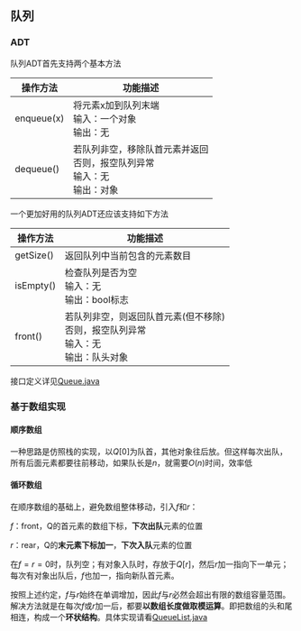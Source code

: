 ## 队列

### ADT

队列ADT首先支持两个基本方法

| 操作方法   | 功能描述                                                     |
| ---------- | ------------------------------------------------------------ |
| enqueue(x) | 将元素x加到队列末端<br>输入：一个对象<br>输出：无            |
| dequeue()  | 若队列非空，移除队首元素并返回<br>否则，报空队列异常<br>输入：无<br>输出：对象 |

一个更加好用的队列ADT还应该支持如下方法

| 操作方法  | 功能描述                                                     |
| --------- | ------------------------------------------------------------ |
| getSize() | 返回队列中当前包含的元素数目                                 |
| isEmpty() | 检查队列是否为空<br>输入：无<br>输出：bool标志               |
| front()   | 若队列非空，则返回队首元素(但不移除)<br>否则，报空队列异常<br>输入：无<br>输出：队头对象 |

接口定义详见[Queue.java](../../java/dsa/queue/Queue.java)

### 基于数组实现

#### 顺序数组

一种思路是仿照栈的实现，以$Q[0]$为队首，其他对象往后放。但这样每次出队，所有后面元素都要往前移动，如果队长是$n$，就需要$O(n)$时间，效率低

#### 循环数组

在顺序数组的基础上，避免数组整体移动，引入$f$和$r$：

$f$：front，Q的首元素的数组下标，**下次出队**元素的位置

$r$：rear，Q的**末元素下标加一**，**下次入队**元素的位置

在$f=r=0$时，队列空；有对象入队时，存放于$Q[r]$，然后$r$加一指向下一单元；每次有对象出队后，$f$也加一，指向新队首元素。

按照上述约定，$f$与$r$始终在单调增加，因此$f$与$r$必然会超出有限的数组容量范围。解决方法就是在每次$f$或$r$加一后，都要**以数组长度做取模运算**。即把数组的头和尾相连，构成一个**环状结构**。具体实现请看[QueueList.java](../../java/dsa/queue/list/QueueList.java)

